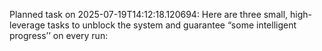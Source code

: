 Planned task on 2025-07-19T14:12:18.120694: Here are three small, high-leverage tasks to unblock the system and guarantee “some intelligent progress’’ on every run: